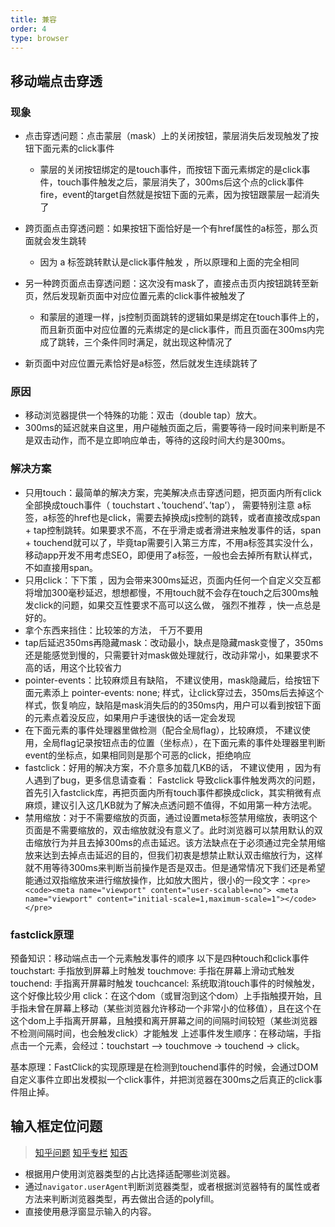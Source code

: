 ```yaml
---
title: 兼容
order: 4
type: browser
---
```


## 移动端点击穿透

### 现象
- 点击穿透问题：点击蒙层（mask）上的关闭按钮，蒙层消失后发现触发了按钮下面元素的click事件
    - 蒙层的关闭按钮绑定的是touch事件，而按钮下面元素绑定的是click事件，touch事件触发之后，蒙层消失了，300ms后这个点的click事件fire，event的target自然就是按钮下面的元素，因为按钮跟蒙层一起消失了

- 跨页面点击穿透问题：如果按钮下面恰好是一个有href属性的a标签，那么页面就会发生跳转
    - 因为 a 标签跳转默认是click事件触发 ，所以原理和上面的完全相同

- 另一种跨页面点击穿透问题：这次没有mask了，直接点击页内按钮跳转至新页，然后发现新页面中对应位置元素的click事件被触发了
    - 和蒙层的道理一样，js控制页面跳转的逻辑如果是绑定在touch事件上的，而且新页面中对应位置的元素绑定的是click事件，而且页面在300ms内完成了跳转，三个条件同时满足，就出现这种情况了

- 新页面中对应位置元素恰好是a标签，然后就发生连续跳转了

### 原因
- 移动浏览器提供一个特殊的功能：双击（double tap）放大。
- 300ms的延迟就来自这里，用户碰触页面之后，需要等待一段时间来判断是不是双击动作，而不是立即响应单击，等待的这段时间大约是300ms。

### 解决方案
- 只用touch：最简单的解决方案，完美解决点击穿透问题，把页面内所有click全部换成touch事件（ touchstart 、’touchend’、’tap’）， 需要特别注意 a标签，a标签的href也是click，需要去掉换成js控制的跳转，或者直接改成span + tap控制跳转。如果要求不高，不在乎滑走或者滑进来触发事件的话，span + touchend就可以了，毕竟tap需要引入第三方库，不用a标签其实没什么，移动app开发不用考虑SEO，即便用了a标签，一般也会去掉所有默认样式，不如直接用span。
- 只用click：下下策 ，因为会带来300ms延迟，页面内任何一个自定义交互都将增加300毫秒延迟，想想都慢，不用touch就不会存在touch之后300ms触发click的问题，如果交互性要求不高可以这么做， 强烈不推荐 ，快一点总是好的。
- 拿个东西来挡住：比较笨的方法， 千万不要用
- tap后延迟350ms再隐藏mask：改动最小，缺点是隐藏mask变慢了，350ms还是能感觉到慢的，只需要针对mask做处理就行，改动非常小，如果要求不高的话，用这个比较省力
- pointer-events：比较麻烦且有缺陷， 不建议使用，mask隐藏后，给按钮下面元素添上 pointer-events: none; 样式，让click穿过去，350ms后去掉这个样式，恢复响应，缺陷是mask消失后的的350ms内，用户可以看到按钮下面的元素点着没反应，如果用户手速很快的话一定会发现
- 在下面元素的事件处理器里做检测（配合全局flag），比较麻烦， 不建议使用，全局flag记录按钮点击的位置（坐标点），在下面元素的事件处理器里判断event的坐标点，如果相同则是那个可恶的click，拒绝响应
- fastclick：好用的解决方案，不介意多加载几KB的话， 不建议使用 ，因为有人遇到了bug，更多信息请查看： Fastclick 导致click事件触发两次的问题，首先引入fastclick库，再把页面内所有touch事件都换成click，其实稍微有点麻烦，建议引入这几KB就为了解决点透问题不值得，不如用第一种方法呢。
- 禁用缩放：对于不需要缩放的页面，通过设置meta标签禁用缩放，表明这个页面是不需要缩放的，双击缩放就没有意义了。此时浏览器可以禁用默认的双击缩放行为并且去掉300ms的点击延迟。该方法缺点在于必须通过完全禁用缩放来达到去掉点击延迟的目的，但我们初衷是想禁止默认双击缩放行为，这样就不用等待300ms来判断当前操作是否是双击。但是通常情况下我们还是希望能通过双指缩放来进行缩放操作，比如放大图片，很小的一段文字：`<pre><code><meta name="viewport" content="user-scalable=no">
<meta name="viewport" content="initial-scale=1,maximum-scale=1"></code></pre>`

### fastclick原理
预备知识：移动端点击一个元素触发事件的顺序
以下是四种touch和click事件
touchstart: 手指放到屏幕上时触发
touchmove: 手指在屏幕上滑动式触发
touchend: 手指离开屏幕时触发
touchcancel: 系统取消touch事件的时候触发，这个好像比较少用
click：在这个dom（或冒泡到这个dom）上手指触摸开始，且手指未曾在屏幕上移动（某些浏览器允许移动一个非常小的位移值），且在这个在这个dom上手指离开屏幕，且触摸和离开屏幕之间的间隔时间较短（某些浏览器不检测间隔时间，也会触发click）才能触发
上述事件发生顺序：在移动端，手指点击一个元素，会经过：touchstart --> touchmove -> touchend -> click。

基本原理：FastClick的实现原理是在检测到touchend事件的时候，会通过DOM自定义事件立即出发模拟一个click事件，并把浏览器在300ms之后真正的click事件阻止掉。

## 输入框定位问题
> [知乎问题](https://www.zhihu.com/question/32746176)
> [知乎专栏](https://zhuanlan.zhihu.com/p/33298947)
> [知否](https://segmentfault.com/a/1190000006243816)

- 根据用户使用浏览器类型的占比选择适配哪些浏览器。
- 通过`navigator.userAgent`判断浏览器类型，或者根据浏览器特有的属性或者方法来判断浏览器类型，再去做出合适的polyfill。
- 直接使用悬浮窗显示输入的内容。

